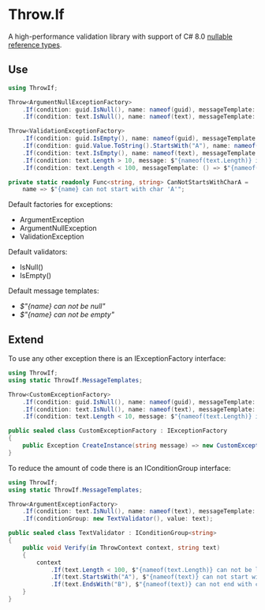# Throw.If

A high-performance validation library with support of C# 8.0 [nullable reference types](https://docs.microsoft.com/en-us/dotnet/csharp/nullable-references).

## Use

```c#
using ThrowIf;

Throw<ArgumentNullExceptionFactory>
    .If(condition: guid.IsNull(), name: nameof(guid), messageTemplate: MessageTemplates.CanNotBeNull)
    .If(condition: text.IsNull(), name: nameof(text), messageTemplate: MessageTemplates.CanNotBeNull);

Throw<ValidationExceptionFactory>
    .If(condition: guid.IsEmpty(), name: nameof(guid), messageTemplate: MessageTemplates.CanNotBeEmpty)
    .If(condition: guid.Value.ToString().StartsWith("A"), name: nameof(guid), messageTemplate: CanNotStartsWithCharA)
    .If(condition: text.IsEmpty(), name: nameof(text), messageTemplate: MessageTemplates.CanNotBeEmpty)
    .If(condition: text.Length > 10, message: $"{nameof(text.Length)} is not valid")
    .If(condition: text.Length < 100, messageTemplate: () => $"{nameof(text.Length)} is not valid");

private static readonly Func<string, string> CanNotStartsWithCharA =
    name => $"{name} can not start with char 'A'";
```

Default factories for exceptions:
- ArgumentException
- ArgumentNullException
- ValidationException

Default validators:
- IsNull()
- IsEmpty()

Default message templates:
- _$"{name} can not be null"_
- _$"{name} can not be empty"_

## Extend

To use any other exception there is an IExceptionFactory interface:

```c#
using ThrowIf;
using static ThrowIf.MessageTemplates;

Throw<CustomExceptionFactory>
    .If(condition: guid.IsNull(), name: nameof(guid), messageTemplate: CanNotBeNull)
    .If(condition: text.IsNull(), name: nameof(text), messageTemplate: CanNotBeNull)
    .If(condition: text.Length < 10, message: $"{nameof(text.Length)} is not valid");

public sealed class CustomExceptionFactory : IExceptionFactory
{
    public Exception CreateInstance(string message) => new CustomException(message);
}
```

To reduce the amount of code there is an IConditionGroup interface:

```c#
using ThrowIf;
using static ThrowIf.MessageTemplates;

Throw<ArgumentExceptionFactory>
    .If(condition: text.IsNull(), name: nameof(text), messageTemplate: CanNotBeNull)
    .If(conditionGroup: new TextValidator(), value: text);

public sealed class TextValidator : IConditionGroup<string>
{
    public void Verify(in ThrowContext context, string text)
    {
        context
            .If(text.Length < 100, $"{nameof(text.Length)} can not be less than 100")
            .If(text.StartsWith("A"), $"{nameof(text)} can not start with char 'A'")
            .If(text.EndsWith("B"), $"{nameof(text)} can not end with char 'B'");
    }
}
```

